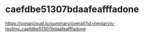 # caefdbe51307bdaafeafffadone
https://sonarcloud.io/summary/overall?id=neojarvis-testing_caefdbe51307bdaafeafffadone
